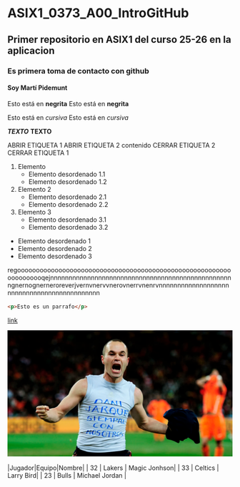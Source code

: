 # ASIX1_0373_A00_IntroGitHub
## Primer repositorio en ASIX1 del curso 25-26 en la aplicacion
### Es primera toma de contacto con github
#### Soy Martí Pidemunt

Esto está en __negrita__
Esto está en **negrita**

Esto está en _cursiva_
Esto está en *cursiva*

__*TEXTO*__
**__TEXTO__**

ABRIR ETIQUETA 1
     ABRIR ETIQUETA 2
        contenido
     CERRAR ETIQUETA 2
CERRAR ETIQUETA 1

1. Elemento 
    * Elemento desordenado 1.1
    * Elemento desordenado 1.2
2. Elemento 2
    * Elemento desordenado 2.1
    * Elemento desordenado 2.2
3. Elemento 3
    * Elemento desordenado 3.1
    * Elemento desordenado 3.2

* Elemento desordenado 1
* Elemento desordenado 2
* Elemento desordenado 3

regooooooooooooooooooooooooooooooooooooooooooooooooooooooooooooooooooqejnnnnnnnnnnnnnnnnnnnnnnnnnnnnnnnnnnnnnnnnnnnnnnnnnngnernognerneroreverjvernvnervvnerovnerrvnenrvnnnnnnnnnnnnnnnnnnnnnnnnnnnnnnnnnnnnnnnnnnnn 

```html
<p>Esto es un parrafo</p>
```
[link](https://stackoverflow.com/questions/41345160/display-link-url-in-markdown/ "Manual oficial de Markdown")

![alt text](iniesta.png/ "Imagen random de un archivo")

|Jugador|Equipo|Nombre|
| 32 | Lakers | Magic Jonhson|
| 33 | Celtics | Larry Bird|
| 23 | Bulls | Michael Jordan |